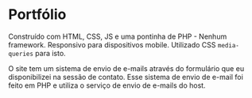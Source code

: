 # Portfólio

Construído com HTML, CSS, JS e uma pontinha de PHP - Nenhum framework.
Responsivo para dispositivos mobile. Utilizado CSS `media-queries` para isto.

O site tem um sistema de envio de e-mails através do formulário que eu disponibilizei na sessão de contato. 
Esse sistema de envio de e-mail foi feito em PHP e utiliza o serviço de envio de e-mails do host.
